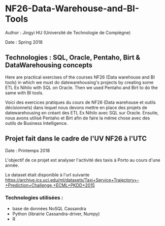 # NF26-Data-Warehouse-and-BI-Tools
Author : Jingyi HU (Université de Technologie de Compiègne)

Date : Spring 2018

## Technologies : SQL, Oracle, Pentaho, Birt & DataWarehousing concepts

Here are practical exercises of the courses NF26 (Data warehouse and BI tools) in which we must do datewarehousing's projects by creating some ETL Ex Nihilo with SQL on Oracle. Then we used Pentaho and Birt to do the same with BI tools.

Voici des exercices pratiques du cours de NF26 (Data warehouse et outils décisionnels) dans lequel nous devons mettre en place des projets de datewarehousing en créant des ETL Ex Nihilo avec SQL sur Oracle. Ensuite, nous avons utilisé Pentaho et Birt afin de faire la même chose avec des outils de Business Intelligence.

## Projet fait dans le cadre de l'UV NF26 à l'UTC
Date : Printemps 2018

L'objectif de ce projet est analyser l'activité des taxis à Porto au cours d'une année.

Le dataset était disponible à l'url suivante https://archive.ics.uci.edu/ml/datasets/Taxi+Service+Trajectory+-+Prediction+Challenge,+ECML+PKDD+2015

### Technologies utilisées :
- base de données NoSQL Cassandra
- Python (librairie Cassandra-driver, Numpy)
- R
